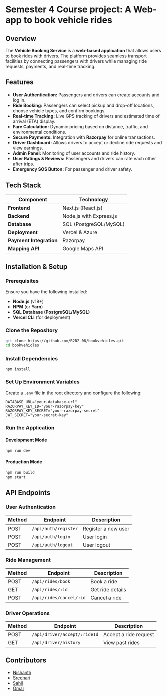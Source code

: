 # Semester 4 Course project: A Web-app to book vehicle rides

## Overview
The **Vehicle Booking Service** is a **web-based application** that allows users to book rides with drivers. The platform provides seamless transport facilities by connecting passengers with drivers while managing ride requests, payments, and real-time tracking.

## Features
- **User Authentication:** Passengers and drivers can create accounts and log in.
- **Ride Booking:** Passengers can select pickup and drop-off locations, choose vehicle types, and confirm bookings.
- **Real-time Tracking:** Live GPS tracking of drivers and estimated time of arrival (ETA) display.
- **Fare Calculation:** Dynamic pricing based on distance, traffic, and environmental conditions.
- **Secure Payments:** Integration with **Razorpay** for online transactions.
- **Driver Dashboard:** Allows drivers to accept or decline ride requests and view earnings.
- **Admin Panel:** Monitoring of user accounts and ride history.
- **User Ratings & Reviews:** Passengers and drivers can rate each other after trips.
- **Emergency SOS Button:** For passenger and driver safety.

## Tech Stack
| Component       | Technology |
|---------------|------------|
| **Frontend** | Next.js (React.js) |
| **Backend** | Node.js with Express.js |
| **Database** | SQL (PostgreSQL/MySQL) |
| **Deployment** | Vercel & Azure |
| **Payment Integration** | Razorpay |
| **Mapping API** | Google Maps API |

## Installation & Setup
### Prerequisites
Ensure you have the following installed:
- **Node.js** (v18+)
- **NPM** (or **Yarn**)
- **SQL Database (PostgreSQL/MySQL)**
- **Vercel CLI** (for deployment)

### Clone the Repository
```bash
git clone https://github.com/R2D2-08/bookvehicles.git
cd bookvehicles
```

### Install Dependencies
```bash
npm install
```

### Set Up Environment Variables
Create a `.env` file in the root directory and configure the following:
```env
DATABASE_URL="your-database-url"
RAZORPAY_KEY_ID="your-razorpay-key"
RAZORPAY_KEY_SECRET="your-razorpay-secret"
JWT_SECRET="your-secret-key"
```

### Run the Application
#### Development Mode
```bash
npm run dev
```
#### Production Mode
```bash
npm run build
npm start
```

## API Endpoints
### **User Authentication**
| Method | Endpoint | Description |
|--------|------------|-------------|
| POST | `/api/auth/register` | Register a new user |
| POST | `/api/auth/login` | User login |
| POST | `/api/auth/logout` | User logout |

### **Ride Management**
| Method | Endpoint | Description |
|--------|------------|-------------|
| POST | `/api/rides/book` | Book a ride |
| GET | `/api/rides/:id` | Get ride details |
| POST | `/api/rides/cancel/:id` | Cancel a ride |

### **Driver Operations**
| Method | Endpoint | Description |
|--------|------------|-------------|
| POST | `/api/driver/accept/:rideId` | Accept a ride request |
| GET | `/api/driver/history` | View past rides |

## Contributors
- [Nishanth](https://github.com/1-Nishanth-1)
- [Sreehari](https://github.com/SreehariSanjeev04)
- [Sahil](https://github.com/Sahil-Muhammed)
- [Omar](https://github.com/R2D2-08)
